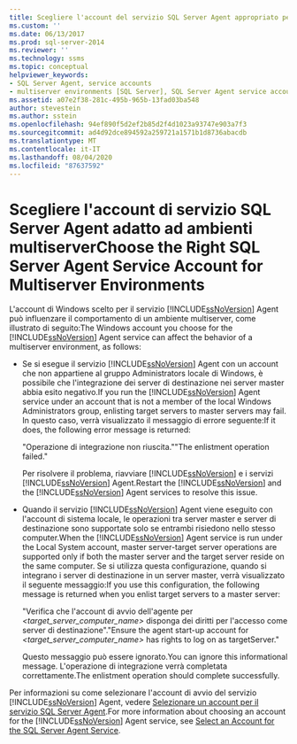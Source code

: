 ```yaml
---
title: Scegliere l'account del servizio SQL Server Agent appropriato per gli ambienti multiserver | Microsoft Docs
ms.custom: ''
ms.date: 06/13/2017
ms.prod: sql-server-2014
ms.reviewer: ''
ms.technology: ssms
ms.topic: conceptual
helpviewer_keywords:
- SQL Server Agent, service accounts
- multiserver environments [SQL Server], SQL Server Agent service account behavior
ms.assetid: a07e2f38-281c-495b-965b-13fad03ba548
author: stevestein
ms.author: sstein
ms.openlocfilehash: 94ef890f5d2ef2b85d2f4d1023a93747e903a7f3
ms.sourcegitcommit: ad4d92dce894592a259721a1571b1d8736abacdb
ms.translationtype: MT
ms.contentlocale: it-IT
ms.lasthandoff: 08/04/2020
ms.locfileid: "87637592"
---
```

# <a name="choose-the-right-sql-server-agent-service-account-for-multiserver-environments"></a><span data-ttu-id="3fbbc-102">Scegliere l'account di servizio SQL Server Agent adatto ad ambienti multiserver</span><span class="sxs-lookup"><span data-stu-id="3fbbc-102">Choose the Right SQL Server Agent Service Account for Multiserver Environments</span></span>
  <span data-ttu-id="3fbbc-103">L'account di Windows scelto per il servizio [!INCLUDE[ssNoVersion](../../includes/ssnoversion-md.md)] Agent può influenzare il comportamento di un ambiente multiserver, come illustrato di seguito:</span><span class="sxs-lookup"><span data-stu-id="3fbbc-103">The Windows account you choose for the [!INCLUDE[ssNoVersion](../../includes/ssnoversion-md.md)] Agent service can affect the behavior of a multiserver environment, as follows:</span></span>  
  
-   <span data-ttu-id="3fbbc-104">Se si esegue il servizio [!INCLUDE[ssNoVersion](../../includes/ssnoversion-md.md)] Agent con un account che non appartiene al gruppo Administrators locale di Windows, è possibile che l'integrazione dei server di destinazione nei server master abbia esito negativo.</span><span class="sxs-lookup"><span data-stu-id="3fbbc-104">If you run the [!INCLUDE[ssNoVersion](../../includes/ssnoversion-md.md)] Agent service under an account that is not a member of the local Windows Administrators group, enlisting target servers to master servers may fail.</span></span> <span data-ttu-id="3fbbc-105">In questo caso, verrà visualizzato il messaggio di errore seguente:</span><span class="sxs-lookup"><span data-stu-id="3fbbc-105">If it does, the following error message is returned:</span></span>  
  
     <span data-ttu-id="3fbbc-106">"Operazione di integrazione non riuscita."</span><span class="sxs-lookup"><span data-stu-id="3fbbc-106">"The enlistment operation failed."</span></span>  
  
     <span data-ttu-id="3fbbc-107">Per risolvere il problema, riavviare [!INCLUDE[ssNoVersion](../../includes/ssnoversion-md.md)] e i servizi [!INCLUDE[ssNoVersion](../../includes/ssnoversion-md.md)] Agent.</span><span class="sxs-lookup"><span data-stu-id="3fbbc-107">Restart the [!INCLUDE[ssNoVersion](../../includes/ssnoversion-md.md)] and the [!INCLUDE[ssNoVersion](../../includes/ssnoversion-md.md)] Agent services to resolve this issue.</span></span>  
  
-   <span data-ttu-id="3fbbc-108">Quando il servizio [!INCLUDE[ssNoVersion](../../includes/ssnoversion-md.md)] Agent viene eseguito con l'account di sistema locale, le operazioni tra server master e server di destinazione sono supportate solo se entrambi risiedono nello stesso computer.</span><span class="sxs-lookup"><span data-stu-id="3fbbc-108">When the [!INCLUDE[ssNoVersion](../../includes/ssnoversion-md.md)] Agent service is run under the Local System account, master server-target server operations are supported only if both the master server and the target server reside on the same computer.</span></span> <span data-ttu-id="3fbbc-109">Se si utilizza questa configurazione, quando si integrano i server di destinazione in un server master, verrà visualizzato il seguente messaggio:</span><span class="sxs-lookup"><span data-stu-id="3fbbc-109">If you use this configuration, the following message is returned when you enlist target servers to a master server:</span></span>  
  
     <span data-ttu-id="3fbbc-110">"Verifica che l'account di avvio dell'agente per *<target_server_computer_name>* disponga dei diritti per l'accesso come server di destinazione".</span><span class="sxs-lookup"><span data-stu-id="3fbbc-110">"Ensure the agent start-up account for *<target_server_computer_name>* has rights to log on as targetServer."</span></span>  
  
     <span data-ttu-id="3fbbc-111">Questo messaggio può essere ignorato.</span><span class="sxs-lookup"><span data-stu-id="3fbbc-111">You can ignore this informational message.</span></span> <span data-ttu-id="3fbbc-112">L'operazione di integrazione verrà completata correttamente.</span><span class="sxs-lookup"><span data-stu-id="3fbbc-112">The enlistment operation should complete successfully.</span></span>  
  
 <span data-ttu-id="3fbbc-113">Per informazioni su come selezionare l'account di avvio del servizio [!INCLUDE[ssNoVersion](../../includes/ssnoversion-md.md)] Agent, vedere [Selezionare un account per il servizio SQL Server Agent](select-an-account-for-the-sql-server-agent-service.md).</span><span class="sxs-lookup"><span data-stu-id="3fbbc-113">For more information about choosing an account for the [!INCLUDE[ssNoVersion](../../includes/ssnoversion-md.md)] Agent service, see [Select an Account for the SQL Server Agent Service](select-an-account-for-the-sql-server-agent-service.md).</span></span>  
  
  
